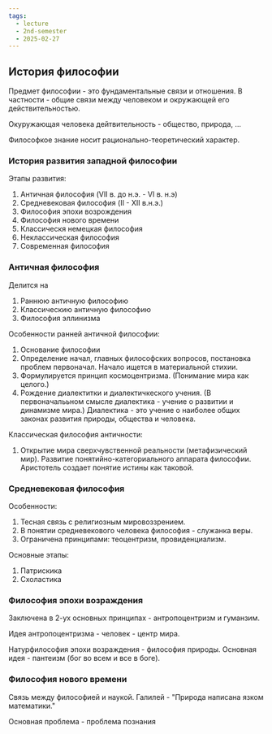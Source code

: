 ```yaml
---
tags:
  - lecture
  - 2nd-semester
  - 2025-02-27
---
```

## История философии

Предмет философии - это фундаментальные связи и отношения. В частности - общие связи между человеком и окружающей его действительностью.

Окуружающая человека дейтвительность - общество, природа, ...

Философкое знание носит рационально-теоретический характер.

### История развития западной философии

Этапы развития:
1. Античная философия (VII в. до н.э. - VI в. н.э)
2. Средневековая философия (II - XII в.н.э.)
3. Философия эпохи возрождения
4. Философия нового времени
5. Классическя немецкая философия
6. Неклассическая философия
7. Современная философия

### Античная философия

Делится на 
1. Раннюю античную философию
2. Классическию античную философию
3. Философия эллинизма

Особенности ранней античной философии: 
1. Основание философии
2. Определение начал, главных философских вопросов, постановка проблем первоначал. Начало ищется в материальной стихии.
3. Формулируется принцип космоцентризма. (Понимание мира как целого.)
4. Рождение диалектитки и диалектичкеского учения. (В первоначалььном смысле диалектика - учение о развитии и динамизме мира.) Диалектика - это учение о наиболее общих законах развития природы, общества и человека.

Классическая философия античности:
1. Открытие мира сверхчувственной реальности (метафизический мир). Развитие понятийно-категориального аппарата философии. Аристотель создает понятие истины как таковой.

### Средневековая философия

Особенности:
1. Тесная связь с религиозным мировоззрением.
2. В понятии средневекового человека философия - служанка веры.
3. Ограничена принципами: теоцентризм, провиденциализм.

Основные этапы:
1. Патрискика
2. Схоластика 

### Философия эпохи возраждения

Заключена в 2-ух основных принципах - антропоцентризм и гуманзим.

Идея антропоцентризма - человек - центр мира.

Натурфилософия эпохи возраждения - философия природы.
Основная идея - пантеизм (бог во всем и все в боге).

### Философия нового времени

Связь между философией и наукой.
Галилей - "Природа написана язком математики."

Основная проблема - проблема познания 